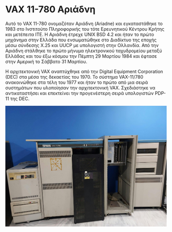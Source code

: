 # VAX 11-780 Αριάδνη

Αυτό το VAX 11-780 ονομαζόταν Αριάδνη (Ariadne) και εγκαταστάθηκε το 1983 στο Ινστιτούτο Πληροφορικής του τότε Ερευνητικού Κέντρου Κρήτης και μετέπειτα ΙΤΕ.
Η Αριάδνη έτρεχε UNIX BSD 4.2 και ήταν το πρώτο μηχάνημα στην Ελλάδα που ενσωματώθηκε στο Διαδίκτυο της εποχής μέσω σύνδεσης X.25 και UUCP με υπολογιστή στην Ολλανδία.
Από την Αριάδνη στάλθηκε το πρώτο μήνυμα ηλεκτρονικού ταχυδρομείου μεταξύ Ελλάδας και του έξω κόσμου την Πέμπτη 29 Μαρτίου 1984 και έφτασε στην Αμερική το Σάββατο 31 Μαρτίου.

Η αρχιτεκτονική VAX αναπτύχθηκε από την Digital Equipment Corporation (DEC) στα μέσα της δεκαετίας του 1970.
Το σύστημα VAX-11/780 ανακοινώθηκε στα τέλη του 1977 και ήταν το πρώτο από μια σειρά συστημάτων που υλοποίησαν την αρχιτεκτονική VAX.
Σχεδιάστηκε να αντικαταστήσει και επεκτείνει την προγενέστερη σειρά υπολογιστών PDP-11 της DEC.

![VAX-11/780](../resources/images/vax-11-780-a.jpg)